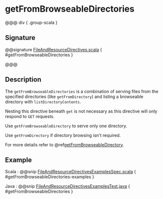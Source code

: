 # getFromBrowseableDirectories

@@@ div { .group-scala }

## Signature

@@signature [FileAndResourceDirectives.scala](/pekko-http/src/main/scala/akka/http/scaladsl/server/directives/FileAndResourceDirectives.scala) { #getFromBrowseableDirectories }

@@@

## Description

The `getFromBrowseableDirectories` is a combination of serving files from the specified directories
(like `getFromDirectory`) and listing a browseable directory with `listDirectoryContents`.

Nesting this directive beneath `get` is not necessary as this directive will only respond to `GET` requests.

Use `getFromBrowseableDirectory` to serve only one directory.

Use `getFromDirectory` if directory browsing isn't required.

For more details refer to @ref[getFromBrowseableDirectory](getFromBrowseableDirectory.md).

## Example

Scala
:  @@snip [FileAndResourceDirectivesExamplesSpec.scala](/docs/src/test/scala/docs/http/scaladsl/server/directives/FileAndResourceDirectivesExamplesSpec.scala) { #getFromBrowseableDirectories-examples }

Java
:  @@snip [FileAndResourceDirectivesExamplesTest.java](/docs/src/test/java/docs/http/javadsl/server/directives/FileAndResourceDirectivesExamplesTest.java) { #getFromBrowseableDirectories }
